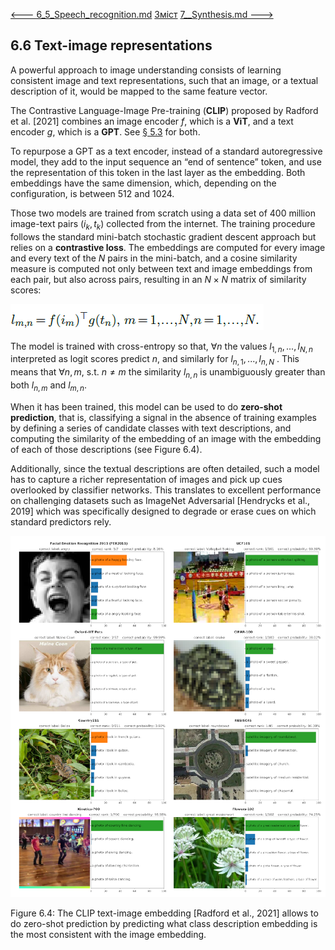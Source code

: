 [<---   6_5_Speech_recognition.md](6_5_Speech_recognition.md)         [Зміст](README.md)          [7__Synthesis.md    --->](7__Synthesis.md) 

## 6.6    Text-image representations

A powerful approach to image understanding consists of learning consistent image and text representations, such that an image, or a textual description of it, would be mapped to the same feature vector.

The Contrastive Language-Image Pre-training (**CLIP**) proposed by Radford et al. [2021] combines an image encoder $f$, which is a **ViT**, and a text encoder $g$, which is a **GPT**. See [§ 5.3](5_3_Attention_models.md) for both.

To repurpose a GPT as a text encoder, instead of a standard autoregressive model, they add to the input sequence an “end of sentence” token, and use the representation of this token in the last layer as the embedding. Both embeddings have the same dimension, which, depending on the configuration, is between 512 and 1024.

Those two models are trained from scratch using a data set of 400 million image-text pairs ($i_k,t_k$) collected from the internet. The training procedure follows the standard mini-batch stochastic gradient descent approach but relies on a **contrastive loss**. The embeddings are computed for every image and every text of the $N$ pairs in the mini-batch, and a cosine similarity measure is computed not only between text and image embeddings from each pair, but also across pairs, resulting in an $N×N$ matrix of similarity scores:

![image-20230618173253687](media1/image-20230618173253687.png)

The model is trained with cross-entropy so that, $∀n$ the values $l_{1,n},...,l_{N,n}$ interpreted as logit scores predict $n$, and similarly for $l_{n,1},...,l_{n,N}$ . This means that $∀n,m$, s.t. $n\ne{m}$ the similarity $l_{n,n}$ is unambiguously greater than both $l_{n,m}$ and $l_{m,n}$.

When it has been trained, this model can be used to do **zero-shot prediction**, that is, classifying a signal in the absence of training examples by defining a series of candidate classes with text descriptions, and computing the similarity of the embedding of an image with the embedding of each of those descriptions (see Figure 6.4).

Additionally, since the textual descriptions are often detailed, such a model has to capture a richer representation of images and pick up cues overlooked by classifier networks. This translates to excellent performance on challenging datasets such as ImageNet Adversarial [Hendrycks et al., 2019] which was specifically designed to degrade or erase cues on which standard predictors rely.

![image-20230618173751693](media1/image-20230618173751693.png)

Figure 6.4: The CLIP text-image embedding [Radford et al., 2021] allows to do zero-shot prediction by predicting what class description embedding is the most consistent with the image embedding.

